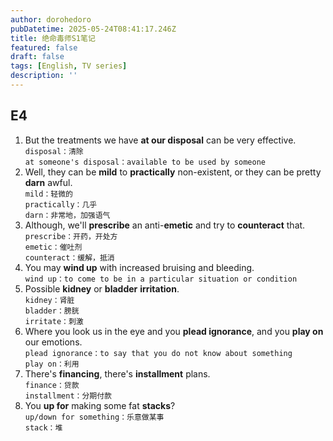 ```yaml
---
author: dorohedoro
pubDatetime: 2025-05-24T08:41:17.246Z
title: 绝命毒师S1笔记
featured: false
draft: false
tags: [English, TV series]
description: ''
---
```


## E4
1. But the treatments we have **at our disposal** can be very effective.<br>
`disposal：清除`<br>
`at someone's disposal：available to be used by someone`
2. Well, they can be **mild** to **practically** non-existent, or they can be pretty **darn** awful.<br>
`mild：轻微的`<br>
`practically：几乎`<br>
`darn：非常地，加强语气`
3. Although, we'll **prescribe** an anti-**emetic** and try to **counteract** that.<br>
`prescribe：开药，开处方`<br>
`emetic：催吐剂`<br>
`counteract：缓解，抵消`
4. You may **wind up** with increased bruising and bleeding.<br>
`wind up：to come to be in a particular situation or condition`
5. Possible **kidney** or **bladder** **irritation**.<br>
`kidney：肾脏`<br>
`bladder：膀胱`<br>
`irritate：刺激`
6. Where you look us in the eye and you **plead ignorance**, and you **play on** our emotions.<br>
`plead ignorance：to say that you do not know about something`<br>
`play on：利用`
7. There's **financing**, there's **installment** plans.<br>
`finance：贷款`<br>
`installment：分期付款`
8. You **up for** making some fat **stacks**?<br>
`up/down for something：乐意做某事`<br>
`stack：堆`
